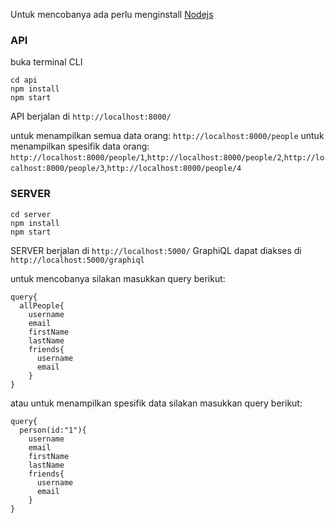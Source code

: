 Untuk mencobanya ada perlu menginstall [Nodejs](https://nodejs.org/en/)

### API
buka terminal CLI
~~~~
cd api
npm install
npm start
~~~~

API berjalan di ````http://localhost:8000/````

untuk menampilkan semua data orang: ````http://localhost:8000/people````
untuk menampilkan spesifik data orang: ````http://localhost:8000/people/1````,````http://localhost:8000/people/2````,````http://localhost:8000/people/3````,````http://localhost:8000/people/4````

### SERVER
~~~~
cd server
npm install
npm start
~~~~

SERVER berjalan di ````http://localhost:5000/````
GraphiQL dapat diakses di ````http://localhost:5000/graphiql````

untuk mencobanya silakan masukkan query berikut:
~~~~
query{
  allPeople{
    username
    email
    firstName
    lastName
    friends{
      username
      email
    }
}
~~~~

atau untuk menampilkan spesifik data silakan masukkan query berikut:
~~~~
query{
  person(id:"1"){
    username
    email
    firstName
    lastName
    friends{
      username
      email
    }
}
~~~~
